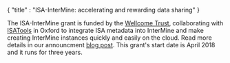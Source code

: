 {
  "title" : "ISA-InterMine: accelerating and rewarding data sharing"
}

The ISA-InterMine grant is funded by the [Wellcome Trust](https://wellcome.ac.uk/), collaborating with [ISATools](http://isa-tools.org/) in Oxford to integrate ISA metadata into InterMine and make creating InterMine instances quickly and easily on the cloud. Read more details in our announcment [blog post](https://intermineorg.wordpress.com/2017/08/17/blog-intermine-cloud-isatools-coming-to-a-cloud-near-you/).  This grant's start date is April 2018 and it runs for three years.
